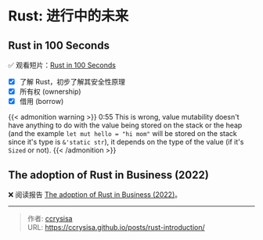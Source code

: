 # Rust: 进行中的未来


## Rust in 100 Seconds

:white_check_mark: 观看短片：[Rust in 100 Seconds][rust-in-100s] 
- [x] 了解 Rust，初步了解其安全性原理
- [x] 所有权 (ownership)
- [x] 借用 (borrow) 

{{< admonition warning >}}
0:55 This is wrong, value mutability doesn't have anything to do with the value being stored on the stack or the heap (and the example `let mut hello = "hi mom"` will be stored on the stack since it's type is `&'static str`), it depends on the type of the value (if it's `Sized` or not).
{{< /admonition >}}

## The adoption of Rust in Business (2022)

:x: 阅读报告 [The adoption of Rust in Business (2022)][2022-review-the-adoption-of-rust-in-business]。


[rust-in-100s]: https://youtu.be/5C_HPTJg5ek
[2022-review-the-adoption-of-rust-in-business]: https://rustmagazine.org/issue-1/2022-review-the-adoption-of-rust-in-business/


---

> 作者: [ccrysisa](https://github.com/ccrysisa)  
> URL: https://ccrysisa.github.io/posts/rust-introduction/  

